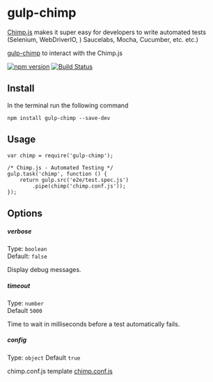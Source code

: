 # gulp-chimp

[Chimp.js](https://github.com/xolvio/chimp/) makes it super easy for developers to write automated tests (Selenium, WebDriverIO, )
Saucelabs, Mocha, Cucumber, etc. etc.)

[gulp-chimp](https://github.com/eduardogch/gulp-chimp/) to interact with the Chimp.js

[![npm version](https://badge.fury.io/js/gulp-chimp.svg)](https://badge.fury.io/js/gulp-chimp)
[![Build Status](https://travis-ci.org/eduardogch/gulp-chimp.svg?branch=master)](https://travis-ci.org/eduardogch/gulp-chimp)

## Install

In the terminal run the following command
```
npm install gulp-chimp --save-dev
```

## Usage

```
var chimp = require('gulp-chimp');

/* Chimp.js - Automated Testing */
gulp.task('chimp', function () {
    return gulp.src('e2e/test.spec.js')
        .pipe(chimp('chimp.conf.js'));
});
```

## Options

##### verbose

Type: `boolean`<br>
Default: `false`

Display debug messages.

##### timeout

Type: `number`<br>
Default `5000`

Time to wait in milliseconds before a test automatically fails.

##### config

Type: `object`
Default `true`

chimp.conf.js template [chimp.conf.js](https://github.com/xolvio/chimp/blob/master/src/bin/default.js)
